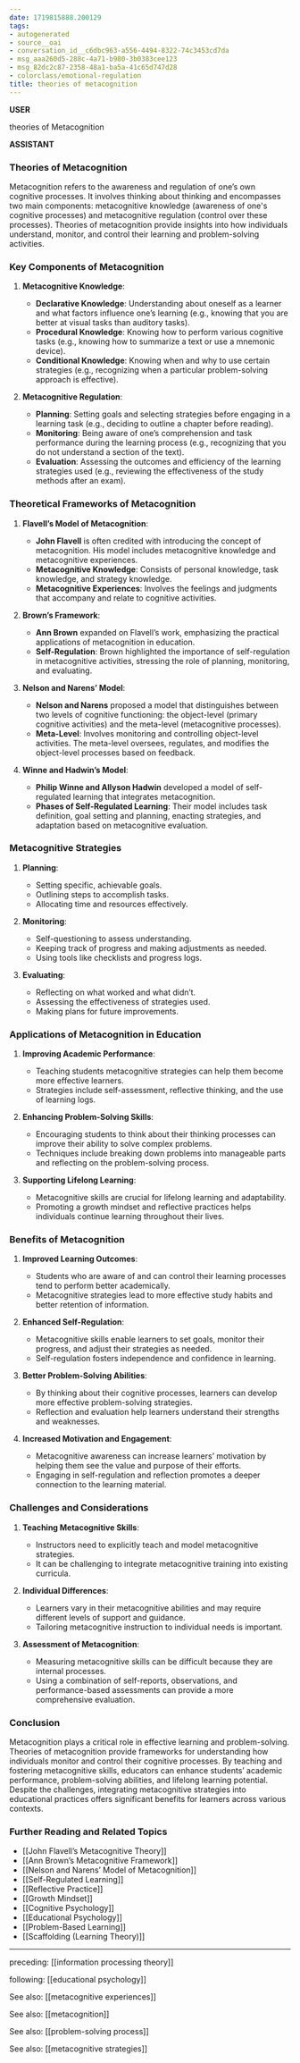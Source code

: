```yaml
---
date: 1719815888.200129
tags:
- autogenerated
- source__oai
- conversation_id__c6dbc963-a556-4494-8322-74c3453cd7da
- msg_aaa260d5-288c-4a71-b980-3b0383cee123
- msg_82dc2c87-2358-48a1-ba5a-41c65d747d28
- colorclass/emotional-regulation
title: theories of metacognition
---
```


**USER**

theories of Metacognition


**ASSISTANT**

### Theories of Metacognition

Metacognition refers to the awareness and regulation of one’s own cognitive processes. It involves thinking about thinking and encompasses two main components: metacognitive knowledge (awareness of one's cognitive processes) and metacognitive regulation (control over these processes). Theories of metacognition provide insights into how individuals understand, monitor, and control their learning and problem-solving activities.

### Key Components of Metacognition

1. **Metacognitive Knowledge**:
   - **Declarative Knowledge**: Understanding about oneself as a learner and what factors influence one’s learning (e.g., knowing that you are better at visual tasks than auditory tasks).
   - **Procedural Knowledge**: Knowing how to perform various cognitive tasks (e.g., knowing how to summarize a text or use a mnemonic device).
   - **Conditional Knowledge**: Knowing when and why to use certain strategies (e.g., recognizing when a particular problem-solving approach is effective).

2. **Metacognitive Regulation**:
   - **Planning**: Setting goals and selecting strategies before engaging in a learning task (e.g., deciding to outline a chapter before reading).
   - **Monitoring**: Being aware of one’s comprehension and task performance during the learning process (e.g., recognizing that you do not understand a section of the text).
   - **Evaluation**: Assessing the outcomes and efficiency of the learning strategies used (e.g., reviewing the effectiveness of the study methods after an exam).

### Theoretical Frameworks of Metacognition

1. **Flavell’s Model of Metacognition**:
   - **John Flavell** is often credited with introducing the concept of metacognition. His model includes metacognitive knowledge and metacognitive experiences.
   - **Metacognitive Knowledge**: Consists of personal knowledge, task knowledge, and strategy knowledge.
   - **Metacognitive Experiences**: Involves the feelings and judgments that accompany and relate to cognitive activities.

2. **Brown’s Framework**:
   - **Ann Brown** expanded on Flavell’s work, emphasizing the practical applications of metacognition in education.
   - **Self-Regulation**: Brown highlighted the importance of self-regulation in metacognitive activities, stressing the role of planning, monitoring, and evaluating.

3. **Nelson and Narens’ Model**:
   - **Nelson and Narens** proposed a model that distinguishes between two levels of cognitive functioning: the object-level (primary cognitive activities) and the meta-level (metacognitive processes).
   - **Meta-Level**: Involves monitoring and controlling object-level activities. The meta-level oversees, regulates, and modifies the object-level processes based on feedback.

4. **Winne and Hadwin’s Model**:
   - **Philip Winne and Allyson Hadwin** developed a model of self-regulated learning that integrates metacognition.
   - **Phases of Self-Regulated Learning**: Their model includes task definition, goal setting and planning, enacting strategies, and adaptation based on metacognitive evaluation.

### Metacognitive Strategies

1. **Planning**:
   - Setting specific, achievable goals.
   - Outlining steps to accomplish tasks.
   - Allocating time and resources effectively.

2. **Monitoring**:
   - Self-questioning to assess understanding.
   - Keeping track of progress and making adjustments as needed.
   - Using tools like checklists and progress logs.

3. **Evaluating**:
   - Reflecting on what worked and what didn’t.
   - Assessing the effectiveness of strategies used.
   - Making plans for future improvements.

### Applications of Metacognition in Education

1. **Improving Academic Performance**:
   - Teaching students metacognitive strategies can help them become more effective learners.
   - Strategies include self-assessment, reflective thinking, and the use of learning logs.

2. **Enhancing Problem-Solving Skills**:
   - Encouraging students to think about their thinking processes can improve their ability to solve complex problems.
   - Techniques include breaking down problems into manageable parts and reflecting on the problem-solving process.

3. **Supporting Lifelong Learning**:
   - Metacognitive skills are crucial for lifelong learning and adaptability.
   - Promoting a growth mindset and reflective practices helps individuals continue learning throughout their lives.

### Benefits of Metacognition

1. **Improved Learning Outcomes**:
   - Students who are aware of and can control their learning processes tend to perform better academically.
   - Metacognitive strategies lead to more effective study habits and better retention of information.

2. **Enhanced Self-Regulation**:
   - Metacognitive skills enable learners to set goals, monitor their progress, and adjust their strategies as needed.
   - Self-regulation fosters independence and confidence in learning.

3. **Better Problem-Solving Abilities**:
   - By thinking about their cognitive processes, learners can develop more effective problem-solving strategies.
   - Reflection and evaluation help learners understand their strengths and weaknesses.

4. **Increased Motivation and Engagement**:
   - Metacognitive awareness can increase learners’ motivation by helping them see the value and purpose of their efforts.
   - Engaging in self-regulation and reflection promotes a deeper connection to the learning material.

### Challenges and Considerations

1. **Teaching Metacognitive Skills**:
   - Instructors need to explicitly teach and model metacognitive strategies.
   - It can be challenging to integrate metacognitive training into existing curricula.

2. **Individual Differences**:
   - Learners vary in their metacognitive abilities and may require different levels of support and guidance.
   - Tailoring metacognitive instruction to individual needs is important.

3. **Assessment of Metacognition**:
   - Measuring metacognitive skills can be difficult because they are internal processes.
   - Using a combination of self-reports, observations, and performance-based assessments can provide a more comprehensive evaluation.

### Conclusion

Metacognition plays a critical role in effective learning and problem-solving. Theories of metacognition provide frameworks for understanding how individuals monitor and control their cognitive processes. By teaching and fostering metacognitive skills, educators can enhance students’ academic performance, problem-solving abilities, and lifelong learning potential. Despite the challenges, integrating metacognitive strategies into educational practices offers significant benefits for learners across various contexts.

### Further Reading and Related Topics

- [[John Flavell’s Metacognitive Theory]]
- [[Ann Brown’s Metacognitive Framework]]
- [[Nelson and Narens’ Model of Metacognition]]
- [[Self-Regulated Learning]]
- [[Reflective Practice]]
- [[Growth Mindset]]
- [[Cognitive Psychology]]
- [[Educational Psychology]]
- [[Problem-Based Learning]]
- [[Scaffolding (Learning Theory)]]


---

preceding: [[information processing theory]]  


following: [[educational psychology]]

See also: [[metacognitive experiences]]


See also: [[metacognition]]


See also: [[problem-solving process]]


See also: [[metacognitive strategies]]
